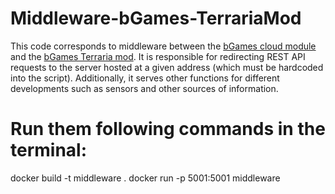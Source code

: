 # Middleware-bGames-TerrariaMod
This code corresponds to middleware between the [bGames cloud module](https://github.com/clmunozm/bGames-module/) and the [bGames Terraria mod](https://github.com/clmunozm/bGames-Terraria/). It is responsible for redirecting REST API requests to the server hosted at a given address (which must be hardcoded into the script). Additionally, it serves other functions for different developments such as sensors and other sources of information.

# Run them following commands in the terminal:
 docker build -t middleware .
 docker run -p 5001:5001 middleware
